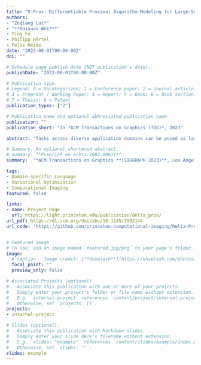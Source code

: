 ```yaml
---
title: "∇-Prox: Differentiable Proximal Algorithm Modeling for Large-Scale Optimization"
authors:
- "Zeqiang Lai*"
- "**Kaixuan Wei***"
- Ying Fu
- Philipp Härtel
- Felix Heide
date: "2023-08-01T00:00:00Z"
doi: ""

# Schedule page publish date (NOT publication's date).
publishDate: "2023-08-01T00:00:00Z"

# Publication type.
# Legend: 0 = Uncategorized; 1 = Conference paper; 2 = Journal article;
# 3 = Preprint / Working Paper; 4 = Report; 5 = Book; 6 = Book section;
# 7 = Thesis; 8 = Patent
publication_types: ["2"]

# Publication name and optional abbreviated publication name.
publication: ""
publication_short: "In *ACM Transactions on Graphics (TOG)*, 2023"

abstract: "Tasks across diverse application domains can be posed as large-scale optimization problems, these include graphics, vision, machine learning, imaging, health, scheduling, planning, and energy system forecasting. Independently of the application domain, proximal algorithms have emerged as a formal optimization method that successfully solves a wide array of existing problems, often exploiting problem-specific structures in the optimization. Although model-based formal optimization provides a principled approach to problem modeling with convergence guarantees, at first glance, this seems to be at odds with black-box deep learning methods. A recent line of work shows that, when combined with learning-based ingredients, model-based optimization methods are effective, interpretable, and allow for generalization to a wide spectrum of applications with little or no extra training data. However, experimenting with such hybrid approaches for different tasks by hand requires domain expertise in both proximal optimization and deep learning, which is often error-prone and time-consuming. Moreover, naively unrolling these iterative methods produces lengthy compute graphs, which when differentiated via autograd techniques results in exploding memory consumption, making batch-based training challenging. In this work, we introduce ∇-Prox, a domain-specific modeling language and compiler for large-scale optimization problems using differentiable proximal algorithms. ∇-Prox allows users to specify optimization objective functions of unknowns concisely at a high level, and intelligently compiles the problem into compute and memory-efficient differentiable solvers. One of the core features of ∇-Prox is its full differentiability, which supports hybrid model- and learning-based solvers integrating proximal optimization with neural network pipelines. Example applications of this methodology include learning-based priors and/or sample-dependent inner-loop optimization schedulers, learned with deep equilibrium learning or deep reinforcement learning. With a few lines of code, we show ∇-Prox can generate performant solvers for a range of image optimization problems, including end-to-end computational optics, image deraining, and compressive magnetic resonance imaging. We also demonstrate ∇-Prox can be used in a completely orthogonal application domain of energy system planning, an essential task in the energy crisis and the clean energy transition, where it outperforms state-of-the-art CVXPY and commercial Gurobi solvers. "

# Summary. An optional shortened abstract.
# summary: "*Preprint on arXiv:2002.09611*"
summary:  "*ACM Transactions on Graphics **(SIGGRAPH 2023)**, Los Angeles, USA*"

tags:
- Domain-specific Language
- Variational Optimization
- Computational Imaging
featured: false

links:
- name: Project Page
  url: https://light.princeton.edu/publication/delta_prox/
url_pdf: https://dl.acm.org/doi/abs/10.1145/3592144
url_code: 'https://github.com/princeton-computational-imaging/Delta-Prox'


# Featured image
# To use, add an image named `featured.jpg/png` to your page's folder. 
image:
  # caption: 'Image credit: [**Unsplash**](https://unsplash.com/photos/s9CC2SKySJM)'
  focal_point: ""
  preview_only: false

# Associated Projects (optional).
#   Associate this publication with one or more of your projects.
#   Simply enter your project's folder or file name without extension.
#   E.g. `internal-project` references `content/project/internal-project/index.md`.
#   Otherwise, set `projects: []`.
projects:
- internal-project

# Slides (optional).
#   Associate this publication with Markdown slides.
#   Simply enter your slide deck's filename without extension.
#   E.g. `slides: "example"` references `content/slides/example/index.md`.
#   Otherwise, set `slides: ""`.
slides: example
---
```

